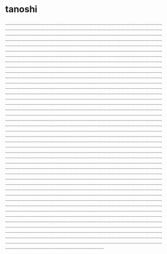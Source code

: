 # tanoshi

......................................................................................................................................................................................................................................................................................................................................................................................................................................................................................................................................................................................................................................................................................................................................................................................................................................................................................................................................................................................................................................................................................................................................................................................................................................................................................................................................................................................................................................................................................................................................................................................................................................................................................................................................................................................................................................................................................................................................................................................................................................................................................................................................................................................................................................................................................................................................................................................................................................................................................................................................................................................................................................................................................................................................................................................................................................................................................................................................................................................................................................................................................................................................................................................................................................................................................................................................................................................................................................................................................................................................................................................................................................................................................................................................................................................................................................................................................................................................................................................................................................................................................................................................................................................................................................................................................................................................................................................................................................................................................................................................................................................................................................................................................................................................................................................................................................................................................................................................................................................................................................................................................................................................................................................................................................................................................................................................................................................................................................................................................................